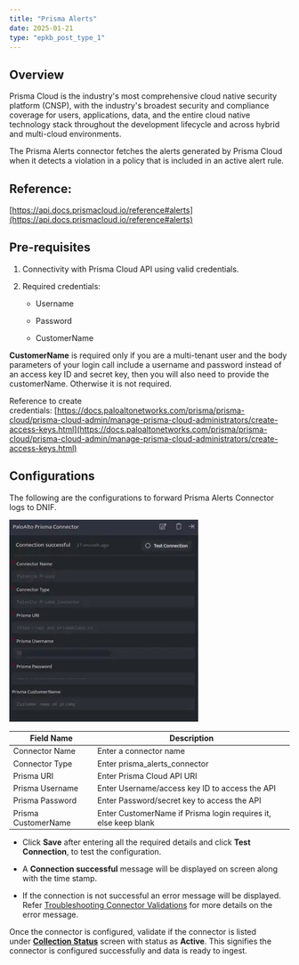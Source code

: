 ```yaml
---
title: "Prisma Alerts"
date: 2025-01-21
type: "epkb_post_type_1"
---
```


## **Overview**

Prisma Cloud is the industry's most comprehensive cloud native security platform (CNSP), with the industry's broadest security and compliance coverage for users, applications, data, and the entire cloud native technology stack throughout the development lifecycle and across hybrid and multi-cloud environments.

The Prisma Alerts connector fetches the alerts generated by Prisma Cloud when it detects a violation in a policy that is included in an active alert rule.

## **Reference:**  
[https://api.docs.prismacloud.io/reference#alerts](https://api.docs.prismacloud.io/reference#alerts)

## **Pre-requisites**

1. Connectivity with Prisma Cloud API using valid credentials.

3. Required credentials:
    - Username
    
    - Password
    
    - CustomerName

**CustomerName** is required only if you are a multi-tenant user and the body parameters of your login call include a username and password instead of an access key ID and secret key, then you will also need to provide the customerName. Otherwise it is not required.

Reference to create credentials: [https://docs.paloaltonetworks.com/prisma/prisma-cloud/prisma-cloud-admin/manage-prisma-cloud-administrators/create-access-keys.html](https://docs.paloaltonetworks.com/prisma/prisma-cloud/prisma-cloud-admin/manage-prisma-cloud-administrators/create-access-keys.html)

## **Configurations**

The following are the configurations to forward Prisma Alerts Connector logs to DNIF.‌

![image 1-Nov-16-2023-09-25-04-6418-AM](./images-Prisma%20Alerts/Prisma-Alerts-1.webp)

| **Field Name** | **Description** |
| --- | --- |
| Connector Name | Enter a connector name |
| Connector Type | Enter prisma\_alerts\_connector |
| Prisma URI | Enter Prisma Cloud API URI |
| Prisma Username | Enter Username/access key ID to access the API |
| Prisma Password | Enter Password/secret key to access the API |
| Prisma CustomerName | Enter CustomerName if Prisma login requires it, else keep blank |

- Click **Save** after entering all the required details and click **Test Connection**, to test the configuration.

- A **Connection successful** message will be displayed on screen along with the time stamp.

- If the connection is not successful an error message will be displayed. Refer [Troubleshooting Connector Validations](https://dnif.it/kb/troubleshooting-and-debugging/troubleshooting-connector-validations/) for more details on the error message.

Once the connector is configured, validate if the connector is listed under **[Collection Status](https://dnif.it/kb/operations/collection-status/)** screen with status as **Active**. This signifies the connector is configured successfully and data is ready to ingest.
